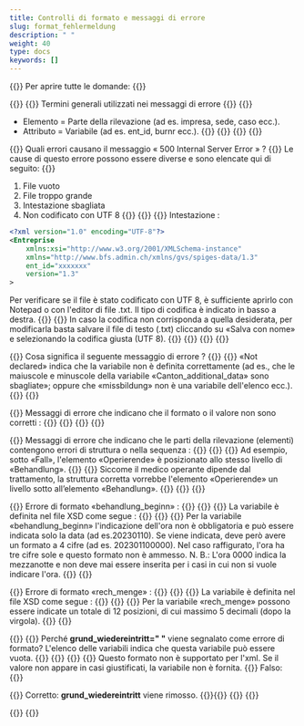 ```yaml
---
title: Controlli di formato e messaggi di errore
slug: format_fehlermeldung
description: " "
weight: 40
type: docs
keywords: []
---
```


{{<faqBlock>}}
Per aprire tutte le domande: {{<collapsibleGroupCommand groupId="format_fehlermeldung">}}

{{<numberedList>}}
{{<listItem>}}
Termini generali utilizzati nei messaggi di errore
{{<collapsibleBlock groupId="format_fehlermeldung">}}
{{<markdown>}}

- Elemento = Parte della rilevazione (ad es. impresa, sede, caso ecc.).
- Attributo = Variabile (ad es. ent_id, burnr ecc.).
{{</markdown>}}
{{<insertImage image="tf1.png" class="edge max-w-90">}}
{{</collapsibleBlock>}}
{{</listItem>}}

{{<listItem>}}
Quali errori causano il messaggio « 500 Internal Server Error » ?
{{<collapsibleBlock groupId="format_fehlermeldung">}}
Le cause di questo errore possono essere diverse e sono elencate qui di seguito:
{{<markdown>}}

1.	File vuoto
2.	File troppo grande
3.	Intestazione sbagliata
4.	Non codificato con UTF 8
{{</markdown>}}
{{<lineBreak>}}
{{<markdown>}}
Intestazione :

```xml
<?xml version="1.0" encoding="UTF-8"?>
<Entreprise 
    xmlns:xsi="http://www.w3.org/2001/XMLSchema-instance" 
    xmlns="http://www.bfs.admin.ch/xmlns/gvs/spiges-data/1.3" 
    ent_id="xxxxxxx" 
    version="1.3"
>
```

Per verificare se il file è stato codificato con UTF 8, è sufficiente aprirlo con Notepad o con l'editor di file .txt. Il tipo di codifica è indicato in basso a destra.
{{<insertImage image="tf2.png" class="edge max-w-90">}}
{{<lineBreak>}}
In caso la codifica non corrisponda a quella desiderata, per modificarla basta salvare il file di testo (.txt) cliccando su «Salva con nome» e selezionando la codifica giusta (UTF 8).
{{<insertImage image="tf3.png" class="edge max-w-90">}}
{{</markdown>}}
{{</collapsibleBlock>}}
{{</listItem>}}

{{<listItem>}}
Cosa significa il seguente messaggio di errore ?
{{<insertImage image="tf4.png" class="edge max-w-90">}}
{{<collapsibleBlock groupId="format_fehlermeldung">}}
«Not declared» indica che la variabile non è definita correttamente (ad es., che le maiuscole e minuscole della variabile «Canton_additional_data» sono sbagliate»; oppure che «missbildung» non è una variabile dell'elenco ecc.).
{{</collapsibleBlock>}}
{{</listItem>}}

{{<listItem>}}
Messaggi di errore che indicano che il formato o il valore non sono corretti :
{{<collapsibleBlock groupId="format_fehlermeldung">}}
{{<insertImage image="tf5.png" class="edge max-w-90">}}
{{</collapsibleBlock>}}
{{</listItem>}}

{{<listItem>}}
Messaggi di errore che indicano che le parti della rilevazione (elementi) contengono errori di struttura o nella sequenza :
{{<collapsibleBlock groupId="format_fehlermeldung">}}
{{<insertImage image="tf6.png" class="edge max-w-90">}}
{{<lineBreak>}}
Ad esempio, sotto «Fall», l'elemento «Operierende» è posizionato allo stesso livello di «Behandlung».
{{<insertImage image="tf7.png" class="edge max-w-90">}}
{{<lineBreak>}}
Siccome il medico operante dipende dal trattamento, la struttura corretta vorrebbe l'elemento «Operierende» un livello sotto all’elemento «Behandlung».
{{<insertImage image="tf8.png" class="edge max-w-90">}}
{{</collapsibleBlock>}}
{{</listItem>}}

{{<listItem>}}
Errore di formato «behandlung_beginn» :
{{<collapsibleBlock groupId="format_fehlermeldung">}}
{{<insertImage image="tf9.png" class="edge max-w-90">}}
{{<lineBreak>}}
La variabile è definita nel file XSD come segue :
{{<lineBreak>}}
{{<insertImage image="tf10.png" class="edge max-w-90">}}
{{<lineBreak>}}
Per la variabile «behandlung_beginn» l'indicazione dell'ora non è obbligatoria e può essere indicata solo la data (ad es.20230110). Se viene indicata, deve però avere un formato a 4 cifre (ad es. 202301100000). Nel caso raffigurato, l'ora ha tre cifre sole e questo formato non è ammesso. N. B.: L'ora 0000 indica la mezzanotte e non deve mai essere inserita per i casi in cui non si vuole indicare l'ora.
{{</collapsibleBlock>}}
{{</listItem>}}

{{<listItem>}}
Errore di formato «rech_menge» :
{{<collapsibleBlock groupId="format_fehlermeldung">}}
{{<insertImage image="tf11.png" class="edge max-w-90">}}
{{<lineBreak>}}
La variabile è definita nel file XSD come segue :
{{<lineBreak>}}
{{<insertImage image="tf12.png" class="edge max-w-90">}}
{{<lineBreak>}}
Per la variabile «rech_menge» possono essere indicate un totale di 12 posizioni, di cui massimo 5 decimali (dopo la virgola).
{{</collapsibleBlock>}}
{{</listItem>}}

{{<listItem>}}
{{<markdown>}}
Perché **grund_wiedereintritt=" "** viene segnalato come errore di formato? L'elenco delle variabili indica che questa variabile può essere vuota.
{{</markdown>}}
{{<insertImage image="grund_wiedereintritt_erreur.png" class="edge max-w-90">}}
{{<collapsibleBlock groupId="format_fehlermeldung">}}
{{<markdown>}}
Questo formato non è supportato per l'xml. Se il valore non appare in casi giustificati, la variabile non è fornita.
{{<lineBreak>}}
Falso:
{{<insertImage image="vide_faux.png" class="edge max-w-90">}}

{{<lineBreak>}}
Corretto: **grund_wiedereintritt** viene rimosso.
{{<insertImage image="vide_correct.png" class="edge max-w-90">}}{{</collapsibleBlock>}}
{{</markdown>}}
{{</listItem>}}

{{</numberedList>}}
{{</faqBlock>}}
